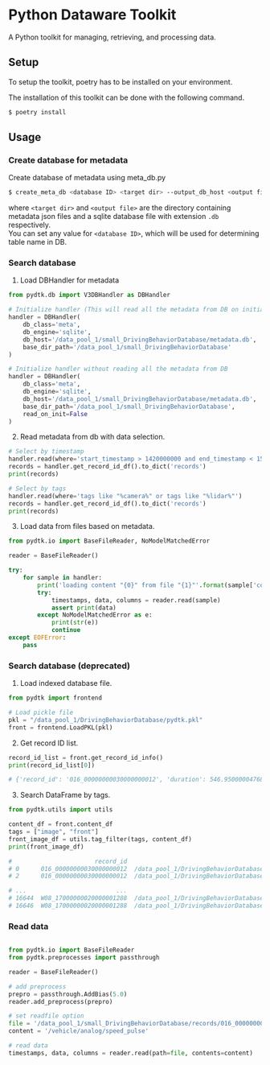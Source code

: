 # Python Dataware Toolkit

A Python toolkit for managing, retrieving, and processing data.

## Setup
To setup the toolkit, poetry has to be installed on your environment.  

The installation of this toolkit can be done with the following command.
```bash
$ poetry install
```

## Usage

### Create database for metadata
Create database of metadata using meta_db.py
```bash
$ create_meta_db <database ID> <target dir> --output_db_host <output file>

```
where `<target dir>` and `<output file>` are the directory containing metadata json files
and a sqlite database file with extension `.db` respectively.  
You can set any value for `<database ID>`, which will be used for determining table name in DB.


### Search database

1. Load DBHandler for metadata
```python
from pydtk.db import V3DBHandler as DBHandler

# Initialize handler (This will read all the metadata from DB on initialization)
handler = DBHandler(
    db_class='meta',
    db_engine='sqlite',
    db_host='/data_pool_1/small_DrivingBehaviorDatabase/metadata.db',
    base_dir_path='/data_pool_1/small_DrivingBehaviorDatabase'
)

# Initialize handler without reading all the metadata from DB
handler = DBHandler(
    db_class='meta',
    db_engine='sqlite',
    db_host='/data_pool_1/small_DrivingBehaviorDatabase/metadata.db',
    base_dir_path='/data_pool_1/small_DrivingBehaviorDatabase',
    read_on_init=False
)

```

2. Read metadata from db with data selection.
```python
# Select by timestamp
handler.read(where='start_timestamp > 1420000000 and end_timestamp < 1500000000')
records = handler.get_record_id_df().to_dict('records')
print(records)

# Select by tags
handler.read(where='tags like "%camera%" or tags like "%lidar%"')
records = handler.get_record_id_df().to_dict('records')
print(records)

```

3. Load data from files based on metadata.

```python
from pydtk.io import BaseFileReader, NoModelMatchedError

reader = BaseFileReader()

try:
    for sample in handler:
        print('loading content "{0}" from file "{1}"'.format(sample['contents'], sample['path']))
        try:
            timestamps, data, columns = reader.read(sample)
            assert print(data)
        except NoModelMatchedError as e:
            print(str(e))
            continue
except EOFError:
    pass
```


### Search database (deprecated)

1. Load indexed database file.
```python
from pydtk import frontend

# Load pickle file
pkl = "/data_pool_1/DrivingBehaviorDatabase/pydtk.pkl"
front = frontend.LoadPKL(pkl)
```
2. Get record ID list.
```python
record_id_list = front.get_record_id_info()
print(record_id_list[0])

# {'record_id': '016_00000000030000000012', 'duration': 546.9500000476837, 'start_timestamp': 1484290020.0, 'end_timestamp': 1484290566.95, 'tags': ['camera', 'front', ..., 'movement']}
```
3. Search DataFrame by tags.

```python
from pydtk.utils import utils

content_df = front.content_df
tags = ["image", "front"]
front_image_df = utils.tag_filter(tags, content_df)
print(front_image_df)

#                       record_id                                               path  ... msg_type                             tag
# 0      016_00000000030000000012  /data_pool_1/DrivingBehaviorDatabase/records/0...  ...     None  [camera, front, center, image]
# 2      016_00000000030000000012  /data_pool_1/DrivingBehaviorDatabase/records/0...  ...     None    [camera, front, left, image]

# ...                         ...                                                ...  ...      ...                             ...
# 16644  W08_17000000020000001288  /data_pool_1/DrivingBehaviorDatabase/records/W...  ...     None    [camera, front, left, image]
# 16646  W08_17000000020000001288  /data_pool_1/DrivingBehaviorDatabase/records/W...  ...     None   [camera, front, right, image]
```

### Read data

```python

from pydtk.io import BaseFileReader
from pydtk.preprocesses import passthrough

reader = BaseFileReader()

# add preprocess
prepro = passthrough.AddBias(5.0)
reader.add_preprocess(prepro)

# set readfile option
file = '/data_pool_1/small_DrivingBehaviorDatabase/records/016_00000000030000000215/data/records.bag'
content = '/vehicle/analog/speed_pulse'

# read data
timestamps, data, columns = reader.read(path=file, contents=content)

```




